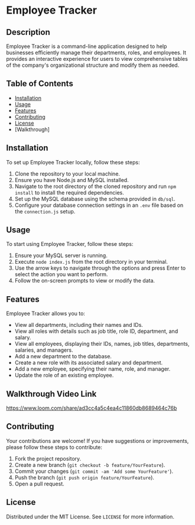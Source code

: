 # Employee Tracker

## Description

Employee Tracker is a command-line application designed to help businesses efficiently manage their departments, roles, and employees. It provides an interactive experience for users to view comprehensive tables of the company's organizational structure and modify them as needed.

## Table of Contents

- [Installation](#installation)
- [Usage](#usage)
- [Features](#features)
- [Contributing](#contributing)
- [License](#license)
- [Walkthrough]

## Installation

To set up Employee Tracker locally, follow these steps:

1. Clone the repository to your local machine.
2. Ensure you have Node.js and MySQL installed.
3. Navigate to the root directory of the cloned repository and run `npm install` to install the required dependencies.
4. Set up the MySQL database using the schema provided in `db/sql`.
5. Configure your database connection settings in an `.env` file based on the `connection.js` setup.

## Usage

To start using Employee Tracker, follow these steps:

1. Ensure your MySQL server is running.
2. Execute `node index.js` from the root directory in your terminal.
3. Use the arrow keys to navigate through the options and press Enter to select the action you want to perform.
4. Follow the on-screen prompts to view or modify the data.

## Features

Employee Tracker allows you to:

- View all departments, including their names and IDs.
- View all roles with details such as job title, role ID, department, and salary.
- View all employees, displaying their IDs, names, job titles, departments, salaries, and managers.
- Add a new department to the database.
- Create a new role with its associated salary and department.
- Add a new employee, specifying their name, role, and manager.
- Update the role of an existing employee.

## Walkthrough Video Link
https://www.loom.com/share/ad3cc4a5c4ea4c11860db8689464c76b

## Contributing

Your contributions are welcome! If you have suggestions or improvements, please follow these steps to contribute:

1. Fork the project repository.
2. Create a new branch (`git checkout -b feature/YourFeature`).
3. Commit your changes (`git commit -am 'Add some YourFeature'`).
4. Push the branch (`git push origin feature/YourFeature`).
5. Open a pull request.

## License

Distributed under the MIT License. See `LICENSE` for more information.



